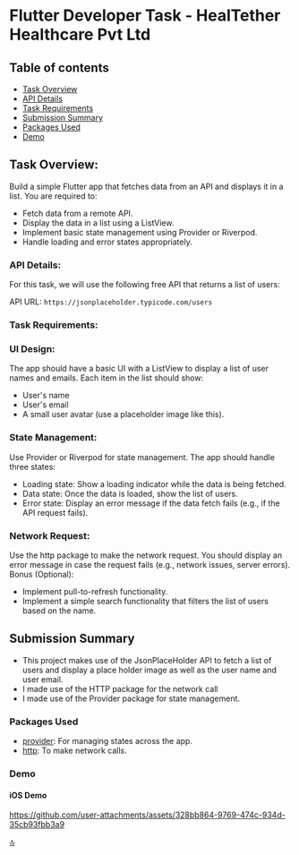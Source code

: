 # Flutter Developer Task - HealTether Healthcare Pvt Ltd

## Table of contents

- [Task Overview](#Task-Overview)
- [API Details](#API-Details)
- [Task Requirements](#Task-Requirements)
- [Submission Summary](#Submission-Summary)
- [Packages Used](#Packages-Used)
- [Demo](#Demo)

## Task Overview:

Build a simple Flutter app that fetches data from an API and displays it in a list.
You are required to:
- Fetch data from a remote API.
- Display the data in a list using a ListView.
- Implement basic state management using Provider or Riverpod.
- Handle loading and error states appropriately.

### API Details:

For this task, we will use the following free API that returns a list of users:

API URL: `https://jsonplaceholder.typicode.com/users`

### Task Requirements:

### UI Design:

The app should have a basic UI with a ListView to display a list of user names and emails.
Each item in the list should show:
- User's name
- User's email
- A small user avatar (use a placeholder image like this).

### State Management:

Use Provider or Riverpod for state management.
The app should handle three states:
- Loading state: Show a loading indicator while the data is being fetched.
- Data state: Once the data is loaded, show the list of users.
- Error state: Display an error message if the data fetch fails (e.g., if the API request fails).

### Network Request:

Use the http package to make the network request.
You should display an error message in case the request fails (e.g., network issues, server errors).
Bonus (Optional):
- Implement pull-to-refresh functionality.
- Implement a simple search functionality that filters the list of users based on the name.

## Submission Summary
- This project makes use of the JsonPlaceHolder API to fetch a list of users and display a place holder image as well as the user name and user email.
- I made use of the HTTP package for the network call
- I made use of the Provider package for state management.

### Packages Used
- [provider](https://pub.dev/packages/provider): For managing states across the app.
- [http](https://pub.dev/packages/http): To make network calls.

### Demo

#### iOS Demo
https://github.com/user-attachments/assets/328bb864-9769-474c-934d-35cb93fbb3a9

[🔝](#Flutter-Developer-Task---HealTether-Healthcare-Pvt-Ltd)
